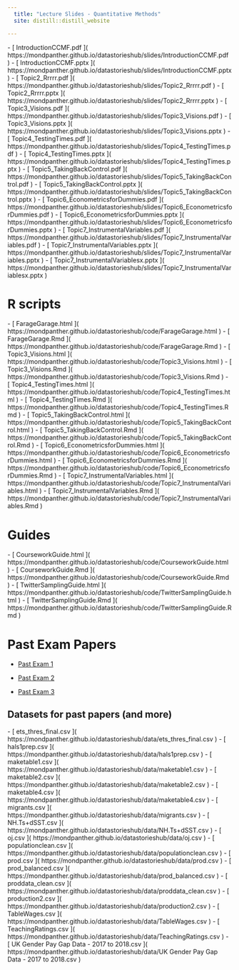 ```yaml
---
  title: "Lecture Slides - Quantitative Methods" 
  site: distill::distill_website

---
```




<div class="layout-chunk" data-layout="l-body">


</div>


<div class="layout-chunk" data-layout="l-body">
- [ IntroductionCCMF.pdf ]( https://mondpanther.github.io/datastorieshub/slides/IntroductionCCMF.pdf ) 
- [ IntroductionCCMF.pptx ]( https://mondpanther.github.io/datastorieshub/slides/IntroductionCCMF.pptx ) 
- [ Topic2_Rrrrr.pdf ]( https://mondpanther.github.io/datastorieshub/slides/Topic2_Rrrrr.pdf ) 
- [ Topic2_Rrrrr.pptx ]( https://mondpanther.github.io/datastorieshub/slides/Topic2_Rrrrr.pptx ) 
- [ Topic3_Visions.pdf ]( https://mondpanther.github.io/datastorieshub/slides/Topic3_Visions.pdf ) 
- [ Topic3_Visions.pptx ]( https://mondpanther.github.io/datastorieshub/slides/Topic3_Visions.pptx ) 
- [ Topic4_TestingTimes.pdf ]( https://mondpanther.github.io/datastorieshub/slides/Topic4_TestingTimes.pdf ) 
- [ Topic4_TestingTimes.pptx ]( https://mondpanther.github.io/datastorieshub/slides/Topic4_TestingTimes.pptx ) 
- [ Topic5_TakingBackControl.pdf ]( https://mondpanther.github.io/datastorieshub/slides/Topic5_TakingBackControl.pdf ) 
- [ Topic5_TakingBackControl.pptx ]( https://mondpanther.github.io/datastorieshub/slides/Topic5_TakingBackControl.pptx ) 
- [ Topic6_EconometricsforDummies.pdf ]( https://mondpanther.github.io/datastorieshub/slides/Topic6_EconometricsforDummies.pdf ) 
- [ Topic6_EconometricsforDummies.pptx ]( https://mondpanther.github.io/datastorieshub/slides/Topic6_EconometricsforDummies.pptx ) 
- [ Topic7_InstrumentalVariables.pdf ]( https://mondpanther.github.io/datastorieshub/slides/Topic7_InstrumentalVariables.pdf ) 
- [ Topic7_InstrumentalVariables.pptx ]( https://mondpanther.github.io/datastorieshub/slides/Topic7_InstrumentalVariables.pptx ) 
- [ Topic7_InstrumentalVariablesx.pptx ]( https://mondpanther.github.io/datastorieshub/slides/Topic7_InstrumentalVariablesx.pptx ) 

</div>




# R scripts


<div class="layout-chunk" data-layout="l-body">


</div>


<div class="layout-chunk" data-layout="l-body">
- [ FarageGarage.html ]( https://mondpanther.github.io/datastorieshub/code/FarageGarage.html ) 
- [ FarageGarage.Rmd ]( https://mondpanther.github.io/datastorieshub/code/FarageGarage.Rmd ) 
- [ Topic3_Visions.html ]( https://mondpanther.github.io/datastorieshub/code/Topic3_Visions.html ) 
- [ Topic3_Visions.Rmd ]( https://mondpanther.github.io/datastorieshub/code/Topic3_Visions.Rmd ) 
- [ Topic4_TestingTimes.html ]( https://mondpanther.github.io/datastorieshub/code/Topic4_TestingTimes.html ) 
- [ Topic4_TestingTimes.Rmd ]( https://mondpanther.github.io/datastorieshub/code/Topic4_TestingTimes.Rmd ) 
- [ Topic5_TakingBackControl.html ]( https://mondpanther.github.io/datastorieshub/code/Topic5_TakingBackControl.html ) 
- [ Topic5_TakingBackControl.Rmd ]( https://mondpanther.github.io/datastorieshub/code/Topic5_TakingBackControl.Rmd ) 
- [ Topic6_EconometricsforDummies.html ]( https://mondpanther.github.io/datastorieshub/code/Topic6_EconometricsforDummies.html ) 
- [ Topic6_EconometricsforDummies.Rmd ]( https://mondpanther.github.io/datastorieshub/code/Topic6_EconometricsforDummies.Rmd ) 
- [ Topic7_InstrumentalVariables.html ]( https://mondpanther.github.io/datastorieshub/code/Topic7_InstrumentalVariables.html ) 
- [ Topic7_InstrumentalVariables.Rmd ]( https://mondpanther.github.io/datastorieshub/code/Topic7_InstrumentalVariables.Rmd ) 

</div>



# Guides

<div class="layout-chunk" data-layout="l-body">


</div>


<div class="layout-chunk" data-layout="l-body">
- [ CourseworkGuide.html ]( https://mondpanther.github.io/datastorieshub/code/CourseworkGuide.html ) 
- [ CourseworkGuide.Rmd ]( https://mondpanther.github.io/datastorieshub/code/CourseworkGuide.Rmd ) 
- [ TwitterSamplingGuide.html ]( https://mondpanther.github.io/datastorieshub/code/TwitterSamplingGuide.html ) 
- [ TwitterSamplingGuide.Rmd ]( https://mondpanther.github.io/datastorieshub/code/TwitterSamplingGuide.Rmd ) 

</div>



# Past Exam Papers

- [Past Exam 1](https://www.dropbox.com/s/97tvh8z87wuvujt/CCMF%20Quantitative%20Methods%20ANSWER%20version%20%282%29%20IT%202018%20%28RM%29%28MM%29%20clean.pdf?dl=1)

- [Past Exam 2](https://www.dropbox.com/s/wmnmqdn64e8vaxb/Quant%20Methods%20Exam%20%2016-17%20with%20solutions.docx?dl=1)

- [Past Exam 3](https://www.dropbox.com/s/e05obku5roeyu97/Quantitative%20Methods%20Exam%202017%20%28final%20with%20solutions%29.pdf?dl=1)



## Datasets for past papers (and more)


<div class="layout-chunk" data-layout="l-body">


</div>


<div class="layout-chunk" data-layout="l-body">
- [ ets_thres_final.csv ]( https://mondpanther.github.io/datastorieshub/data/ets_thres_final.csv ) 
- [ hals1prep.csv ]( https://mondpanther.github.io/datastorieshub/data/hals1prep.csv ) 
- [ maketable1.csv ]( https://mondpanther.github.io/datastorieshub/data/maketable1.csv ) 
- [ maketable2.csv ]( https://mondpanther.github.io/datastorieshub/data/maketable2.csv ) 
- [ maketable4.csv ]( https://mondpanther.github.io/datastorieshub/data/maketable4.csv ) 
- [ migrants.csv ]( https://mondpanther.github.io/datastorieshub/data/migrants.csv ) 
- [ NH.Ts+dSST.csv ]( https://mondpanther.github.io/datastorieshub/data/NH.Ts+dSST.csv ) 
- [ oj.csv ]( https://mondpanther.github.io/datastorieshub/data/oj.csv ) 
- [ populationclean.csv ]( https://mondpanther.github.io/datastorieshub/data/populationclean.csv ) 
- [ prod.csv ]( https://mondpanther.github.io/datastorieshub/data/prod.csv ) 
- [ prod_balanced.csv ]( https://mondpanther.github.io/datastorieshub/data/prod_balanced.csv ) 
- [ proddata_clean.csv ]( https://mondpanther.github.io/datastorieshub/data/proddata_clean.csv ) 
- [ production2.csv ]( https://mondpanther.github.io/datastorieshub/data/production2.csv ) 
- [ TableWages.csv ]( https://mondpanther.github.io/datastorieshub/data/TableWages.csv ) 
- [ TeachingRatings.csv ]( https://mondpanther.github.io/datastorieshub/data/TeachingRatings.csv ) 
- [ UK Gender Pay Gap Data - 2017 to 2018.csv ]( https://mondpanther.github.io/datastorieshub/data/UK Gender Pay Gap Data - 2017 to 2018.csv ) 

</div>




